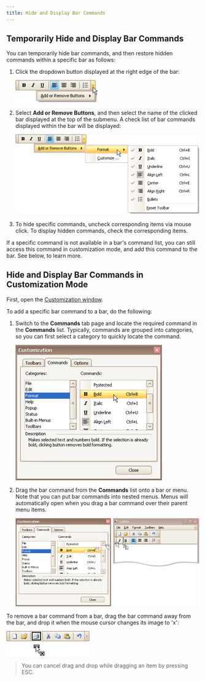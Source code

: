 ```yaml
---
title: Hide and Display Bar Commands
---
```

## Temporarily Hide and Display Bar Commands
You can temporarily hide bar commands, and then restore hidden commands within a specific bar as follows:
1. Click the dropdown button displayed at the right edge of the bar:
	
	![EU_XtraBars_Bar_DropdownButton](../../../images/Img7724.png)
2. Select **Add or Remove Buttons**, and then select the name of the clicked bar displayed at the top of the submenu. A check list of bar commands displayed within the bar will be displayed:
	
	![EU_XtraBars_Bar_DropdownButton_CustomiizationMenu](../../../images/Img7725.png)
3. To hide specific commands, uncheck corresponding items via mouse click. To display hidden commands, check the corresponding items.

If a specific command is not available in a bar's command list, you can still access this command in customization mode, and add this command to the bar. See below, to learn more.

## Hide and Display Bar Commands in Customization Mode
First, open the [Customization window](../../../../interface-elements-for-desktop/articles/toolbars-and-menus/layout-customization/open-toolbar-customization-window.md).

To add a specific bar command to a bar, do the following:

1. Switch to the **Commands** tab page and locate the required command in the **Commands** list. Typically, commands are grouped into categories, so you can first select a category to quickly locate the command.
	
	![EU_XtraBars_CustomizationWindow_SelectBarCommand](../../../images/Img7727.png)
2. Drag the bar command from the **Commands** list onto a bar or menu. Note that you can put bar commands into nested menus. Menus will automatically open when you drag a bar command over their parent menu items.
	
	![EU_XtraBars_DragFromCustomizationForm](../../../images/Img7729.png)

To remove a bar command from a bar, drag the bar command away from the bar, and drop it when the mouse cursor changes its image to 'x':

![EU_XtraBars_HideCommandByDragging](../../../images/Img7728.png)

> You can cancel drag and drop while dragging an item by pressing ESC.